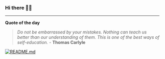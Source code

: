 ### Hi there 👋🏻


---

**Quote of the day**

> *Do not be embarrassed by your mistakes. Nothing can teach us better than our understanding of them. This is one of the best ways of self-education.* - **Thomas Carlyle** 

[![README.md](https://github.com/marcolovazzano/marcolovazzano/actions/workflows/readme.yml/badge.svg?branch=main)](https://github.com/marcolovazzano/marcolovazzano/actions/workflows/readme.yml)
